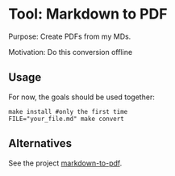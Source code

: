 # Tool: Markdown to PDF

Purpose: Create PDFs from my MDs.

Motivation: Do this conversion offline

## Usage

For now, the goals should be used together:

```
make install #only the first time
FILE="your_file.md" make convert
```

## Alternatives

See the project [markdown-to-pdf](https://github.com/alvarogarcia7/markdown-to-pdf-pandoc).
